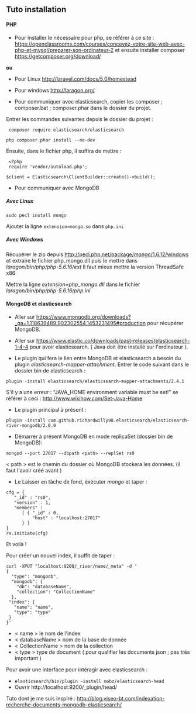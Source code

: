 ## Tuto installation

#### PHP

 * Pour installer le nécessaire pour php, se référer à ce site :
 https://openclassrooms.com/courses/concevez-votre-site-web-avec-php-et-mysql/preparer-son-ordinateur-2
et ensuite installer composer https://getcomposer.org/download/

 __ou__
 * Pour Linux http://laravel.com/docs/5.0/homestead
 * Pour windows
http://laragon.org/

 * Pour communiquer avec elasticsearch, copier les composer ; composer.bat ; composer.phar dans le dossier du projet.

 Entrer les commandes suivantes depuis le dossier du projet :
````
 composer require elasticsearch/elasticsearch
 ````
 ````
 php composer.phar install --no-dev
 ````
 Ensuite, dans le fichier php, il suffira de mettre :

`````
 <?php
 require 'vendor/autoload.php';

$client = Elasticsearch\ClientBuilder::create()->build();
`````

 * Pour communiquer avec MongoDB

##### Avec Linux
````
sudo pecl install mongo
````
Ajouter la ligne `` extension=mongo.so `` dans `` php.ini ``

##### Avec Windows
Récupérer le zip depuis http://pecl.php.net/package/mongo/1.6.12/windows et extraire le fichier php_mongo.dll puis le mettre dans _laragon/bin/php/php-5.6.16/ext_
Il faut mieux mettre la version ThreadSafe x86

Mettre la ligne _extension=php_mongo.dll_ dans le fichier _laragon/bin/php/php-5.6.16/php.ini_


#### MongoDB et elasticsearch

* Aller sur <https://www.mongodb.org/downloads?_ga=1.118639489.902302554.1453231495#production> pour récupérer MongoDB.

* Aller sur https://www.elastic.co/downloads/past-releases/elasticsearch-1-4-4 pour avoir elasticsearch. ( Java doit être installé sur l'ordinateur ).

* Le plugin qui fera le lien entre MongoDB et elasticsearch a besoin du plugin _elasticsearch-mapper-attachment_. Entrer le code suivant dans le dossier bin de elasticsearch :

```
plugin -install elasticsearch/elasticsearch-mapper-attachments/2.4.1
```
S'il y a une erreur : "JAVA_HOME environment variable must be set!" se référer à ceci : http://www.wikihow.com/Set-Java-Home

 * Le plugin principal à présent :
 ```
 plugin -install com.github.richardwilly98.elasticsearch/elasticsearch-river-mongodb/2.0.9
 ```

 * Démarrer à présent MongoDB en mode replicaSet (dossier bin de MongoDB):
````
mongod --port 27017 --dbpath <path> --replSet rs0
````
< path > est le chemin du dossier où MongoDB stockera les données. (il faut l'avoir créé avant )


*  Le Laisser en tâche de fond, éxécuter _mongo_ et taper :
````
cfg = {
   "_id" : "rs0",
   "version" : 1,
   "members" :
      [ { "_id" : 0,
          "host" : "localhost:27017"
      } ]
}
rs.initiate(cfg)
````
Et voilà !

Pour créer un nouvel index, il suffit de taper :
````
curl -XPUT "localhost:9200/_river/name/_meta" -d '
{
  "type": "mongodb",
  "mongodb": {
    "db": "databaseName",
    "collection": "CollectionName"
  },
 "index": {
   "name": "name",
   "type": "type"
 }
}'
````
* < name > le nom de l'index
* < databaseName > nom de la base de donnée
* < CollectionName > nom de la collection
* < type > type de document ( pour qualifier les documents json ; pas très important )

Pour avoir une interface pour intéragir avec elasticsearch :

  * ``elasticsearch/bin/plugin -install mobz/elasticsearch-head ``
  *  Ouvrir http://localhost:9200/_plugin/head/


Tuto dont je me suis inspiré : http://blog.viseo-bt.com/indexation-recherche-documents-mongodb-elasticsearch/
